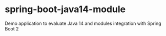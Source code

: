 # spring-boot-java14-module
Demo application to evaluate Java 14 and modules integration with Spring Boot 2
